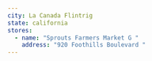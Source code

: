 ```yaml
---
city: La Canada Flintrig
state: california
stores:
  - name: "Sprouts Farmers Market G "
    address: "920 Foothills Boulevard "
---
```

